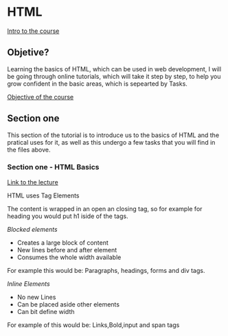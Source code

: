 # HTML

[Intro to the course](https://www.udemy.com/learn-html5-programming-from-scratch/learn/v4/t/lecture/2120422?start=0)

## Objetive?

Learning the basics of HTML, which can be used in web development, I will be going through online tutorials, which will take it step by step, to help you grow confident in the basic areas, which is sepearted by Tasks. 

[Objective of the course](https://www.udemy.com/learn-html5-programming-from-scratch/learn/v4/t/lecture/247079?start=0)

## Section one

This section of the tutorial is to introduce us to the basics of HTML and the pratical uses for it, as well as this undergo a few tasks that you will find in the files above. 
 
 ### Section one - HTML Basics  
 [Link to the lecture](https://www.udemy.com/learn-html5-programming-from-scratch/learn/v4/t/lecture/235751?start=0)

HTML uses Tag Elements 

The content is wrapped in an open an closing tag, so for example for heading you would put h1 iside of the tags. 

_Blocked elements_

* Creates a large block of content 
* New lines before and after element 
* Consumes the whole width available 

For example this would be:
Paragraphs, headings, forms and div tags.

 _Inline Elements_ 

* No new Lines 
* Can be placed aside other elements 
* Can bit define width 

For example of this would be:
Links,Bold,input and span tags
